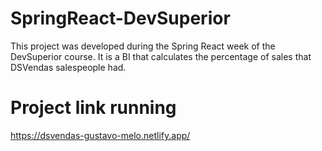 # SpringReact-DevSuperior
This project was developed during the Spring React week of the DevSuperior course. It is a BI that calculates the percentage of sales that DSVendas salespeople had.

# Project link running
https://dsvendas-gustavo-melo.netlify.app/
